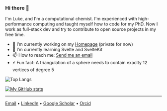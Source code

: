 ### Hi there 👋

I'm Luke, and I'm a computational chemist. I'm experienced with high-performance computing and taught myself how to code for my PhD. Now I work as full-stack dev and try to contribute to open source projects in my free time.

- 🔭 I’m currently working on my [Homepage](https://github.com/Trombach/homepage) (private for now)
- 🌱 I’m currently learning Svelte and SvelteKit
- 📫 How to reach me: [Send me an email](mailto:contact@lukastrombach.dev?subject=[GitHub])
- ⚡ Fun fact: A triangulation of a sphere needs to contain exaclty 12 vertices of degree 5

![Top Langs](https://exp.gh-stats.lukastrombach.dev/api/top-langs/?username=Trombach&layout=donut&private=true&theme=vue-dark&role=OWNER,COLLABORATOR,ORGANIZATION_MEMBER)

[![My GitHub stats](https://gh-stats.lukastrombach.dev/api?username=Trombach&count_private=true&show_icons=true&theme=vue-dark&include_all_commits=true&hide=stars)](https://github.com/anuraghazra/github-readme-stats)

---
[Email](mailto:contact@lukastrombach.dev?subject=[GitHub]) &#8226; [LinkedIn](https://www.linkedin.com/in/lukas-trombach/) &#8226; [Google Scholar](https://scholar.google.co.nz/citations?user=XixhlQ4AAAAJ&hl=en) &#8226; [Orcid](https://orcid.org/0000-0001-5316-9967)

